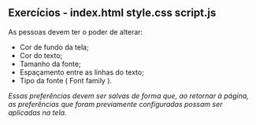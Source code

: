 ## Exercícios - index.html style.css script.js

As pessoas devem ter o poder de alterar:
- Cor de fundo da tela;
- Cor do texto;
- Tamanho da fonte;
- Espaçamento entre as linhas do texto;
- Tipo da fonte ( Font family ).

*Essas preferências devem ser salvas de forma que, ao retornar à página, as preferências que foram previamente configuradas possam ser aplicadas na tela.*